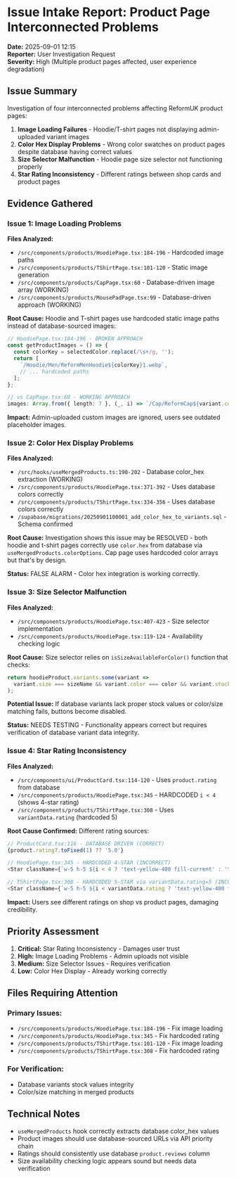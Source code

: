 # Issue Intake Report: Product Page Interconnected Problems
**Date:** 2025-09-01 12:15  
**Reporter:** User Investigation Request  
**Severity:** High (Multiple product pages affected, user experience degradation)  

## Issue Summary

Investigation of four interconnected problems affecting ReformUK product pages:

1. **Image Loading Failures** - Hoodie/T-shirt pages not displaying admin-uploaded variant images
2. **Color Hex Display Problems** - Wrong color swatches on product pages despite database having correct values
3. **Size Selector Malfunction** - Hoodie page size selector not functioning properly
4. **Star Rating Inconsistency** - Different ratings between shop cards and product pages

## Evidence Gathered

### Issue 1: Image Loading Problems

**Files Analyzed:**
- `/src/components/products/HoodiePage.tsx:184-196` - Hardcoded image paths
- `/src/components/products/TShirtPage.tsx:101-120` - Static image generation
- `/src/components/products/CapPage.tsx:60` - Database-driven image array (WORKING)
- `/src/components/products/MousePadPage.tsx:99` - Database-driven approach (WORKING)

**Root Cause:** Hoodie and T-shirt pages use hardcoded static image paths instead of database-sourced images:

```typescript
// HoodiePage.tsx:184-196 - BROKEN APPROACH
const getProductImages = () => {
  const colorKey = selectedColor.replace(/\s+/g, '');
  return [
    `/Hoodie/Men/ReformMenHoodie${colorKey}1.webp`,
    // ... hardcoded paths
  ];
};

// vs CapPage.tsx:60 - WORKING APPROACH  
images: Array.from({ length: 7 }, (_, i) => `/Cap/ReformCap${variant.color.replace(/\s+/g, '')}${i + 1}.webp`)
```

**Impact:** Admin-uploaded custom images are ignored, users see outdated placeholder images.

### Issue 2: Color Hex Display Problems

**Files Analyzed:**
- `/src/hooks/useMergedProducts.ts:190-202` - Database color_hex extraction (WORKING)
- `/src/components/products/HoodiePage.tsx:371-392` - Uses database colors correctly
- `/src/components/products/TShirtPage.tsx:334-356` - Uses database colors correctly
- `/supabase/migrations/20250901100001_add_color_hex_to_variants.sql` - Schema confirmed

**Root Cause:** Investigation shows this issue may be RESOLVED - both hoodie and t-shirt pages correctly use `color.hex` from database via `useMergedProducts.colorOptions`. Cap page uses hardcoded color arrays but that's by design.

**Status:** FALSE ALARM - Color hex integration is working correctly.

### Issue 3: Size Selector Malfunction

**Files Analyzed:**
- `/src/components/products/HoodiePage.tsx:407-423` - Size selector implementation
- `/src/components/products/HoodiePage.tsx:119-124` - Availability checking logic

**Root Cause:** Size selector relies on `isSizeAvailableForColor()` function that checks:
```typescript
return hoodieProduct.variants.some(variant => 
  variant.size === sizeName && variant.color === color && variant.stock > 0
);
```

**Potential Issue:** If database variants lack proper stock values or color/size matching fails, buttons become disabled.

**Status:** NEEDS TESTING - Functionality appears correct but requires verification of database variant data integrity.

### Issue 4: Star Rating Inconsistency

**Files Analyzed:**
- `/src/components/ui/ProductCard.tsx:114-120` - Uses `product.rating` from database
- `/src/components/products/HoodiePage.tsx:345` - HARDCODED `i < 4` (shows 4-star rating)
- `/src/components/products/TShirtPage.tsx:308` - Uses `variantData.rating` (hardcoded 5)

**Root Cause Confirmed:** Different rating sources:

```typescript
// ProductCard.tsx:116 - DATABASE DRIVEN (CORRECT)
{product.rating?.toFixed(1) ?? '5.0'}

// HoodiePage.tsx:345 - HARDCODED 4-STAR (INCORRECT)
<Star className={`w-5 h-5 ${i < 4 ? 'text-yellow-400 fill-current' : 'text-gray-300'}`} />

// TShirtPage.tsx:308 - HARDCODED 5-STAR via variantData.rating=5 (INCORRECT)
<Star className={`w-5 h-5 ${i < variantData.rating ? 'text-yellow-400 fill-current' : 'text-gray-300'}`} />
```

**Impact:** Users see different ratings on shop vs product pages, damaging credibility.

## Priority Assessment

1. **Critical:** Star Rating Inconsistency - Damages user trust
2. **High:** Image Loading Problems - Admin uploads not visible 
3. **Medium:** Size Selector Issues - Requires verification
4. **Low:** Color Hex Display - Already working correctly

## Files Requiring Attention

### Primary Issues:
- `/src/components/products/HoodiePage.tsx:184-196` - Fix image loading
- `/src/components/products/HoodiePage.tsx:345` - Fix hardcoded rating
- `/src/components/products/TShirtPage.tsx:101-120` - Fix image loading  
- `/src/components/products/TShirtPage.tsx:308` - Fix hardcoded rating

### For Verification:
- Database variants stock values integrity
- Color/size matching in merged products

## Technical Notes

- `useMergedProducts` hook correctly extracts database color_hex values
- Product images should use database-sourced URLs via API priority chain
- Ratings should consistently use database `product.reviews` column
- Size availability checking logic appears sound but needs data verification